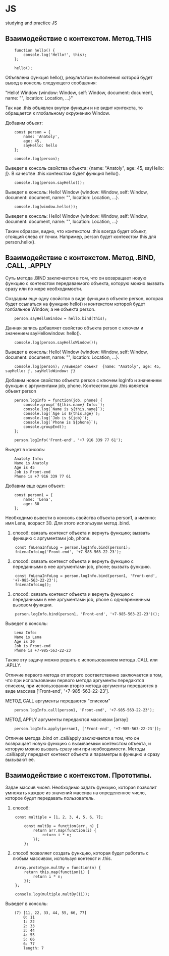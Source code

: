 # JS
studying and practice JS

##  Взаимодействие с контекстом. Метод.THIS

        function hello() {
            console.log('Hello!', this);
        };

        hello();    

Объявлена функция hello(), результатом выполнения которой будет вывод в консоль следующего сообщения:

"Hello! Window {window: Window, self: Window, document: document, name: "", location: Location, …}"

Так как .this объявлен внутри функции и не видит контекста, то обращается к глобальному окружению  Window.


Добавим объект:

        const person = {
            name: 'Anatoly',
            age: 45,
            sayHello: hello
        };

        console.log(person);

Выведет в консоль свойства объекта: {name: "Anatoly", age: 45, sayHello: ƒ}.
В качестве .this контекстом будет функция hello().

        console.log(person.sayHello());

Выведет в консоль: Hello! Window {window: Window, self: Window, document: document, name: "", location: Location, …}.

        console.log(window.hello());

Выведет в консоль: Hello! Window {window: Window, self: Window, document: document, name: "", location: Location, …}

Таким образом, видно, что контекстом .this всегда будет объект, стоящий слева от точки. Например, person будет контекстом this для person.hello().


## Взаимодействие с контекстом. Метод .BIND, .CALL, .APPLY

Суть метода .BIND заключается в том, что он возвращает новую функцию с контекстом передаваемого объекта, которую можно вызвать сразу или по мере необходимости.

Создадим еще одну свойство в виде функции в объекте person, которая будет ссылаться на функцию hello() и контекстом которой будет голбальное  Window,
а не объекта person.

        person.sayHelloWindow = hello.bind(this);

Данная запись добавляет свойство объекта person с ключем и значением sayHellowindow: hello().

        console.log(person.sayHelloWindow());

Выведет в консоль: Hello! Window {window: Window, self: Window, document: document, name: "", location: Location, …}.

        console.log(person); //выведет объект  {name: "Anatoly", age: 45, sayHello: ƒ, sayHelloWindow: ƒ}


Добавим новое свойство объекта person с ключем logInfo и значением функции c аргументами job, phone. Контекстом для .this является объект person

        person.logInfo = function(job, phone) {
            console.group(`${this.name} Info:`);
            console.log(`Name is ${this.name}`);
            console.log(`Age is ${this.age}`);
            console.log(`Job is ${job}`);
            console.log(`Phone is ${phone}`);
            console.groupEnd();
        };

        person.logInfo('Front-end', '+7 916 339 77 61');

Выедет в консоль:

        Anatoly Info:
        Name is Anatoly
        Age is 45
        Job is Front-end
        Phone is +7 916 339 77 61

Добавим еще один объект:

        const person1 = {
            name: 'Lena',
            age: 30
        };

Необходимо вывести в консоль свойства объекта person1, а именно: имя Lena, возраст 30. Для этого используем метод .bind.

1. способ: связать контекст объекта и вернуть функцию; вызвать функцию с аргументами job, phone.

        const fnLenaInfoLog = person.logInfo.bind(person1);
        fnLenaInfoLog('Front-end', '+7-985-563-22-23'); 

2. способ: связать контекст объекта и вернуть функцию с переданными в нее аргументами job, phone; вызвать функцию.

        const fnLenaInfoLog = person.logInfo.bind(person1, 'Front-end', '+7-985-563-22-23');
        fnLenaInfoLog(); 

3. способ: связать контекст объекта и вернуть функцию с переданными в нее аргументами job, phone с одновременным вызовом функции.

        person.logInfo.bind(person1, 'Front-end', '+7-985-563-22-23')();


Выведет в консоль:

        Lena Info:
        Name is Lena
        Age is 30
        Job is Front-end
        Phone is +7-985-563-22-23

Также эту задачу можно решить с использованием метода .CALL или .APLLY.

Отличие первого метода от второго соответственно заключается в том, что при использовании первого метода аргументы передаются списком, при использовании
вторго метода аргументы передаются в виде массива ['Front-end', '+7-985-563-22-23'].

МЕТОД CALL аргументы передаются "списком"

        person.logInfo.call(person1, 'Front-end', '+7-985-563-22-23');

МЕТОД APPLY аргументы передаются массивом [array]

        person.logInfo.apply(person1, ['Front-end', '+7-985-563-22-23']);

Отличие метода .bind от .call/apply заключается в том, что он возвращает новую  функцию с вызываемым контекстом объекта, и которую можно вызвать сразу или при
необходимости. Методы .call/apply передают контекст объекта и параметры в функцию и сразу вызывают её.


## Взаимодействие с контекстом. Прототипы.

Задан массив чисел. Необходимо задать функцию, которая позволит умножать каждое из значений массива на определенное число, которое будет передавать пользователь.

1. способ:

        const multiple = [1, 2, 3, 4, 5, 6, 7];

            const multBy = function(arr, n) {
                return arr.map(function(i) {
                    return i * n;
                });
            };

2. способ позволяет создать функцию, которая будет работать с любым массивом, используя контекст и .this.

        Array.prototype.multBy = function(n) {
            return this.map(function(i) {
                return i * n;
            });
        };

        console.log(multiple.multBy(11));

Выведет в консоль:

        (7) [11, 22, 33, 44, 55, 66, 77]
            0: 11
            1: 22
            2: 33
            3: 44
            4: 55
            5: 66
            6: 77
            length: 7
